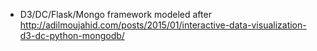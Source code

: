 * D3/DC/Flask/Mongo framework modeled after
http://adilmoujahid.com/posts/2015/01/interactive-data-visualization-d3-dc-python-mongodb/
